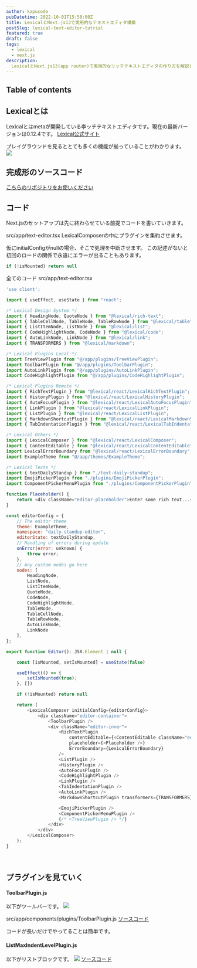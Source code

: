 ```yaml
---
author: kapucode
pubDatetime: 2022-10-01T15:50:00Z
title: LexicalとNext.js13で実用的なテキストエディタ構築
postSlug: lexical-text-editor-tutrial
featured: true
draft: false
tags:
  - lexical
  - next.js
description:
  LexicalとNext.js13(app router)で実用的なリッチテキストエディタの作り方を解説します。
---
```


## Table of contents

## Lexicalとは
Lexicalとはmetaが開発している李ッチテキストエディタです。現在の最新バージョンは0.12.4です。
[Lexical公式サイト](https://lexical.dev/)


プレイグラウンドを見るととても多くの機能が揃っていることがわかります。
![](/blog/2023-10-01-4/lexical-playground.png)


## 完成形のソースコード
[こちらのリポジトリをお使いください](https://github.com/ryotarofr/lexical-nextjs13-playground)


## コード
Next.jsのセットアップは先に終わらせている前提でコードを書いていきます。

src/app/text-editor.tsx
LexicalComposerの中にプラグインを集約させます。


仮にinitialConfigがnullの場合、そこで処理を中断させます。
この記述がないと初回のロードの関係で永遠にエラーが出ることもあります。
```js
if (!isMounted) return null
```

全てのコード
src/app/text-editor.tsx
```js
'use client';

import { useEffect, useState } from "react";

/* Lexical Design System */
import { HeadingNode, QuoteNode } from "@lexical/rich-text";
import { TableCellNode, TableNode, TableRowNode } from "@lexical/table";
import { ListItemNode, ListNode } from "@lexical/list";
import { CodeHighlightNode, CodeNode } from "@lexical/code";
import { AutoLinkNode, LinkNode } from "@lexical/link";
import { TRANSFORMERS } from "@lexical/markdown";

/* Lexical Plugins Local */
import TreeViewPlugin from "@/app/plugins/TreeViewPlugin";
import ToolbarPlugin from "@/app/plugins/ToolbarPlugin";
import AutoLinkPlugin from "@/app/plugins/AutoLinkPlugin";
import CodeHighlightPlugin from "@/app/plugins/CodeHighlightPlugin";

/* Lexical Plugins Remote */
import { RichTextPlugin } from "@lexical/react/LexicalRichTextPlugin";
import { HistoryPlugin } from "@lexical/react/LexicalHistoryPlugin";
import { AutoFocusPlugin } from "@lexical/react/LexicalAutoFocusPlugin";
import { LinkPlugin } from "@lexical/react/LexicalLinkPlugin";
import { ListPlugin } from "@lexical/react/LexicalListPlugin";
import { MarkdownShortcutPlugin } from "@lexical/react/LexicalMarkdownShortcutPlugin";
import { TabIndentationPlugin } from "@lexical/react/LexicalTabIndentationPlugin";

/* Lexical Others */
import { LexicalComposer } from "@lexical/react/LexicalComposer";
import { ContentEditable } from "@lexical/react/LexicalContentEditable";
import LexicalErrorBoundary from "@lexical/react/LexicalErrorBoundary";
import ExampleTheme from "@/app/themes/ExampleTheme";

/* Lexical Texts */
import { textDailyStandup } from "./text-daily-standup";
import EmojiPickerPlugin from "./plugins/EmojiPickerPlugin";
import ComponentPickerMenuPlugin from "./plugins/ComponentPickerPlugin";

function Placeholder() {
    return <div className="editor-placeholder">Enter some rich text...</div>;
}

const editorConfig = {
    // The editor theme
    theme: ExampleTheme,
    namespace: "daily-standup-editor",
    editorState: textDailyStandup,
    // Handling of errors during update
    onError(error: unknown) {
        throw error;
    },
    // Any custom nodes go here
    nodes: [
        HeadingNode,
        ListNode,
        ListItemNode,
        QuoteNode,
        CodeNode,
        CodeHighlightNode,
        TableNode,
        TableCellNode,
        TableRowNode,
        AutoLinkNode,
        LinkNode
    ],
};

export function Editor(): JSX.Element | null {

    const [isMounted, setIsMounted] = useState(false)

    useEffect(() => {
        setIsMounted(true);
    }, [])

    if (!isMounted) return null

    return (
        <LexicalComposer initialConfig={editorConfig}>
            <div className="editor-container">
                <ToolbarPlugin />
                <div className="editor-inner">
                    <RichTextPlugin
                        contentEditable={<ContentEditable className="editor-input" />}
                        placeholder={<Placeholder />}
                        ErrorBoundary={LexicalErrorBoundary}
                    />
                    <ListPlugin />
                    <HistoryPlugin />
                    <AutoFocusPlugin />
                    <CodeHighlightPlugin />
                    <LinkPlugin />
                    <TabIndentationPlugin />
                    <AutoLinkPlugin />
                    <MarkdownShortcutPlugin transformers={TRANSFORMERS} />

                    <EmojiPickerPlugin />
                    <ComponentPickerMenuPlugin />
                    {/* <TreeViewPlugin /> */}
                </div>
            </div>
        </LexicalComposer>
    );
}

```

<br />

## プラグインを見ていく
#### ToolbarPlugin.js
以下がツールバーです。
![](/blog/2023-10-01-4/ToolbarPlugin.png)

src/app/components/plugins/ToolbarPlugin.js
[ソースコード](https://github.com/ryotarofr/lexical-nextjs13-playground/blob/main/src/app/plugins/ToolbarPlugin.js)

コードが長いだけでやってることは簡単です。

#### ListMaxIndentLevelPlugin.js
以下がリストブロックです。
![](/blog/2023-10-01-4/list.png)
[ソースコード](https://github.com/ryotarofr/lexical-nextjs13-playground/blob/main/src/app/plugins/ListMaxIndentLevelPlugin.js)